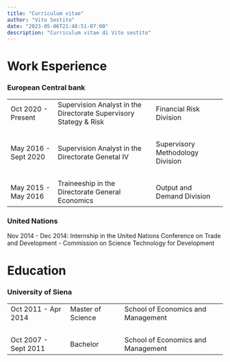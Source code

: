 ```yaml
---
title: "Curriculum vitae"
author: "Vito Sestito"
date: "2023-05-06T21:48:51-07:00"
description: "Curriculum vitae di Vito sestito"
---
```


# Work Esperience
### European Central bank
|  |  |  |
| --- | ----------- | ----------- |
| Oct 2020 - Present | Supervision Analyst in the Directorate Supervisory Stategy & Risk | Financial Risk Division |
| &nbsp; |  |  |
| May 2016 - Sept 2020 | Supervision Analyst in the Directorate Genetal IV | Supervisory Methodology Division |
| &nbsp; |  |  |
| May 2015 - May 2016 | Traineeship in the Directorate General Economics | Output and Demand Division |

### United Nations
Nov 2014 - Dec 2014: Internship in the United Nations Conference on Trade and Development - Commission on Science Technology for Development  

# Education
### University of Siena
|  |  |  |
| --- | ----------- | ----------- |
| Oct 2011 - Apr 2014 | Master of Science | School of Economics and Management |
| &nbsp; |  |  |
| Oct 2007 - Sept 2011 | Bachelor | School of Economics and Management |
